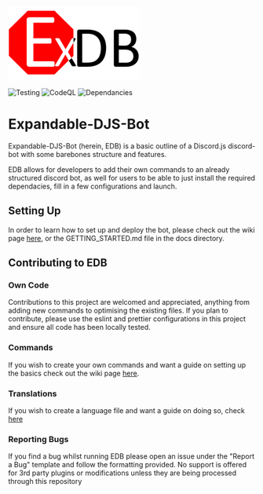 ![logo](/assets/logo_269x150.png)

![Testing](https://github.com/AngelNull/expandable-djs-bot/workflows/Testing/badge.svg) ![CodeQL](https://github.com/AngelNull/expandable-djs-bot/workflows/CodeQL/badge.svg) ![Dependancies](https://status.david-dm.org/gh/AngelNull/expandable-djs-bot.svg)
# Expandable-DJS-Bot
Expandable-DJS-Bot (herein, EDB) is a basic outline of a Discord.js discord-bot with some barebones structure and features. 

EDB allows for developers to add their own commands to an already structured discord bot, as well for users to be able to just install the required dependacies, fill in a few configurations and launch. 

## Setting Up

In order to learn how to set up and deploy the bot, please check out the wiki page [here](https://github.com/AngelNull/expandable-djs-bot/wiki/Getting-Started), or the GETTING_STARTED.md file in the docs directory.

## Contributing to EDB 

### Own Code
Contributions to this project are welcomed and appreciated, anything from adding new commands to optimising the existing files. If you plan to contribute, please use the eslint and prettier configurations in this project and ensure all code has been locally tested. 

### Commands
If you wish to create your own commands and want a guide on setting up the basics check out the wiki page [here](https://github.com/AngelNull/expandable-djs-bot/wiki/Commands).

### Translations
If you wish to create a language file and want a guide on doing so, check [here](https://github.com/AngelNull/expandable-djs-bot/wiki/Translations)

### Reporting Bugs
If you find a bug whilst running EDB please open an issue under the "Report a Bug" template and follow the formatting provided. No support is offered for 3rd party plugins or modifications unless they are being processed through this repository 

